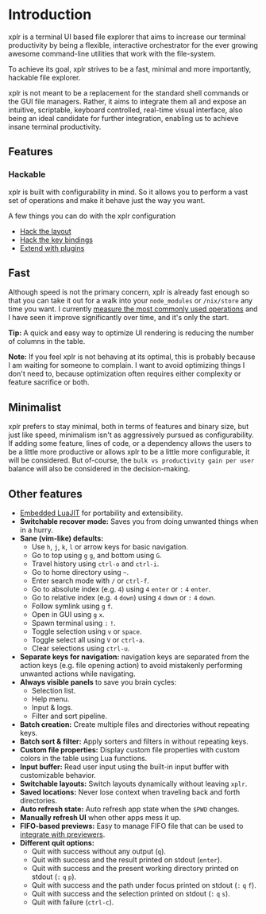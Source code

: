# Introduction

xplr is a terminal UI based file explorer that aims to increase our terminal
productivity by being a flexible, interactive orchestrator for the ever growing
awesome command-line utilities that work with the file-system.

To achieve its goal, xplr strives to be a fast, minimal and more importantly,
hackable file explorer.

xplr is not meant to be a replacement for the standard shell commands or the
GUI file managers. Rather, it aims to integrate them all and expose an
intuitive, scriptable, keyboard controlled, real-time visual interface, also
being an ideal candidate for further integration, enabling us to achieve insane
terminal productivity.

## Features

### Hackable

xplr is built with configurability in mind. So it allows you to perform a vast
set of operations and make it behave just the way you want.

A few things you can do with the xplr configuration

- [Hack the layout][1]
- [Hack the key bindings][2]
- [Extend with plugins][3]

## Fast

Although speed is not the primary concern, xplr is already fast enough so that
you can take it out for a walk into your `node_modules` or `/nix/store` any
time you want. I currently
[measure the most commonly used operations][4]
and I have seen it improve significantly over time, and it's only the start.

**Tip:** A quick and easy way to optimize UI rendering is reducing the number
of columns in the table.

**Note:** If you feel xplr is not behaving at its optimal, this is probably
because I am waiting for someone to complain. I want to avoid optimizing things
I don't need to, because optimization often requires either complexity or
feature sacrifice or both.

## Minimalist

xplr prefers to stay minimal, both in terms of features and binary size, but
just like speed, minimalism isn't as aggressively pursued as configurability.
If adding some feature, lines of code, or a dependency allows the users to be a
little more productive or allows xplr to be a little more configurable, it will
be considered. But of-course, the `bulk vs productivity gain per user` balance
will also be considered in the decision-making.

## Other features

- [Embedded LuaJIT][5] for
  portability and extensibility.
- **Switchable recover mode:** Saves you from doing unwanted things when in a
  hurry.
- **Sane (vim-like) defaults:**
  - Use `h`, `j`, `k`, `l` or arrow keys
    for basic navigation.
  - Go to top using `g` `g`, and bottom using `G`.
  - Travel history using `ctrl-o` and `ctrl-i`.
  - Go to home directory using `~`.
  - Enter search mode with `/` or `ctrl-f`.
  - Go to absolute index (e.g. `4`) using `4` `enter` or
    `:` `4` `enter`.
  - Go to relative index (e.g. `4` `down`) using `4` `down` or
    `:` `4` `down`.
  - Follow symlink using `g` `f`.
  - Open in GUI using `g` `x`.
  - Spawn terminal using `:` `!`.
  - Toggle selection using `v` or `space`.
  - Toggle select all using `V` or `ctrl-a`.
  - Clear selections using `ctrl-u`.
- **Separate keys for navigation:** navigation keys are separated from the
  action keys (e.g. file opening action) to avoid mistakenly performing
  unwanted actions while navigating.
- **Always visible panels** to save you brain cycles:
  - Selection list.
  - Help menu.
  - Input & logs.
  - Filter and sort pipeline.
- **Batch creation:** Create multiple files and directories without repeating
  keys.
- **Batch sort & filter:** Apply sorters and filters in without repeating keys.
- **Custom file properties:** Display custom file properties with custom colors
  in the table using Lua functions.
- **Input buffer:** Read user input using the built-in input buffer with
  customizable behavior.
- **Switchable layouts:** Switch layouts dynamically without leaving `xplr`.
- **Saved locations:** Never lose context when traveling back and forth
  directories.
- **Auto refresh state:** Auto refresh app state when the `$PWD` changes.
- **Manually refresh UI** when other apps mess it up.
- **FIFO-based previews:** Easy to manage FIFO file that can be used to
  [integrate with previewers][6].
- **Different quit options:**
  - Quit with success without any output (`q`).
  - Quit with success and the result printed on stdout (`enter`).
  - Quit with success and the present working directory printed on stdout
    (`:` `q` `p`).
  - Quit with success and the path under focus printed on stdout
    (`:` `q` `f`).
  - Quit with success and the selection printed on stdout
    (`:` `q` `s`).
  - Quit with failure (`ctrl-c`).

[1]: layouts.md
[2]: modes.md
[3]: awesome-plugins.md
[4]: https://github.com/sayanarijit/xplr/tree/main/benches
[5]: https://github.com/sayanarijit/xplr/discussions/183
[6]: https://github.com/sayanarijit/xplr/pull/229
